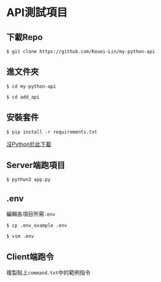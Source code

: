 # API測試項目

## 下載Repo
`$ git clone https://github.com/Kouei-Lin/my-python-api`

## 進文件夾
`$ cd my-python-api`


`$ cd add_api`

## 安裝套件

`$ pip install -r requirements.txt`

[沒Python於此下載](https://www.python.org/downloads/)

## Server端跑項目
`$ python3 app.py`

## .env
編輯各項目所需`.env`

`$ cp .env_example .env`

`$ vim .env`

## Client端跑令
複製貼上`command.txt`中的範例指令
